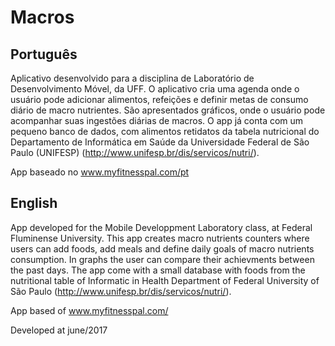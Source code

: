 # Macros


## Português

Aplicativo desenvolvido para a disciplina de Laboratório de Desenvolvimento Móvel, da UFF.
O aplicativo cria uma agenda onde o usuário pode adicionar alimentos, refeições e definir metas de consumo diário de macro nutrientes. São apresentados gráficos, onde o usuário pode acompanhar suas ingestões diárias de macros.
O app já conta com um pequeno banco de dados, com alimentos retidatos da tabela nutricional do Departamento de Informática em Saúde da Universidade Federal de São Paulo (UNIFESP) (http://www.unifesp.br/dis/servicos/nutri/).

App baseado no www.myfitnesspal.com/pt



## English

App developed for the Mobile Developpment Laboratory class, at Federal Fluminense University.
This app creates macro nutrients counters where users can add foods, add meals and define daily goals of macro nutrients consumption. In graphs the user can compare their achievments between the past days.
The app come with a small database with foods from the nutritional table of Informatic in Health Department of Federal University of São Paulo (http://www.unifesp.br/dis/servicos/nutri/).

App based of www.myfitnesspal.com/





Developed at june/2017
